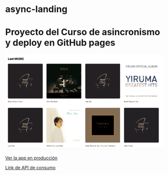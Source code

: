 # async-landing
# Proyecto del Curso de asincronismo y deploy en GitHub pages

![Captura asincronismo y deploy](.readme-static/captura-asincronismo.png)

[Ver la app en producción](https://jairoduenas.github.io/async-landing/)

[Link de API de consumo](https://rapidapi.com/hub)